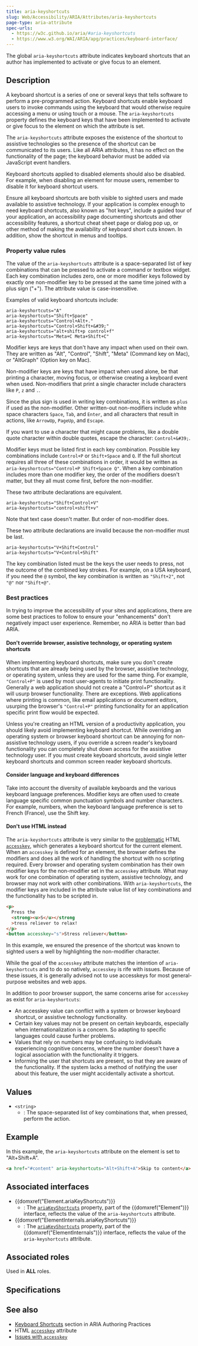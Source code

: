```yaml
---
title: aria-keyshortcuts
slug: Web/Accessibility/ARIA/Attributes/aria-keyshortcuts
page-type: aria-attribute
spec-urls:
  - https://w3c.github.io/aria/#aria-keyshortcuts
  - https://www.w3.org/WAI/ARIA/apg/practices/keyboard-interface/
---
```




The global `aria-keyshortcuts` attribute indicates keyboard shortcuts that an author has implemented to activate or give focus to an element.

## Description

A keyboard shortcut is a series of one or several keys that tells software to perform a pre-programmed action. Keyboard shortcuts enable keyboard users to invoke commands using the keyboard that would otherwise require accessing a menu or using touch or a mouse. The `aria-keyshortcuts` property defines the keyboard keys that have been implemented to activate or give focus to the element on which the attribute is set.

The `aria-keyshortcuts` attribute exposes the existence of the shortcut to assistive technologies so the presence of the shortcut can be communicated to its users. Like all ARIA attributes, it has no effect on the functionality of the page; the keyboard behavior must be added via JavaScript event handlers.

Keyboard shortcuts applied to disabled elements should also be disabled. For example, when disabling an element for mouse users, remember to disable it for keyboard shortcut users.

Ensure all keyboard shortcuts are both visible to sighted users and made available to assistive technology. If your application is complex enough to need keyboard shortcuts, also known as "hot keys", include a guided tour of your application, an accessibility page documenting shortcuts and other accessibility features, a shortcut cheat sheet page or dialog pop up, or other method of making the availability of keyboard short cuts known. In addition, show the shortcut in menus and tooltips.

### Property value rules

The value of the `aria-keyshortcuts` attribute is a space-separated list of key combinations that can be pressed to activate a command or textbox widget. Each key combination includes zero, one or more modifier keys followed by exactly one non-modifier key to be pressed at the same time joined with a plus sign ("+"). The attribute value is case-insensitive.

Examples of valid keyboard shortcuts include:

```plain
aria-keyshortcuts="A"
aria-keyshortcuts="Shift+Space"
aria-keyshortcuts="Control+Alt+."
aria-keyshortcuts="Control+Shift+&#39;"
aria-keyshortcuts="alt+shift+p control+f"
aria-keyshortcuts="Meta+C Meta+Shift+C"
```

Modifier keys are keys that don't have any impact when used on their own. They are written as "Alt", "Control", "Shift", "Meta" (Command key on Mac), or "AltGraph" (Option key on Mac).

Non-modifier keys are keys that have impact when used alone, be that printing a character, moving focus, or otherwise creating a keyboard event when used. Non-modifiers that print a single character include characters like `P`, `z` and `.`.

Since the plus sign is used in writing key combinations, it is written as `plus` if used as the non-modifier. Other written-out non-modifiers include white space characters `Space`, `Tab`, and `Enter`, and all characters that result in actions, like `ArrowUp`, `PageUp`, and `Escape`.

If you want to use a character that might cause problems, like a double quote character within double quotes, escape the character: `Control+&#39;`.

Modifier keys must be listed first in each key combination. Possible key combinations include `Control+P` or `Shift+Space` and `Q`. If the full shortcut requires all three of these combinations in order, it would be written as `aria-keyshortcuts="Control+P Shift+Space Q"`. When a key combination includes more than one modifier key, the order of the modifiers doesn't matter, but they all must come first, before the non-modifier.

These two attribute declarations are equivalent.

```plain example-good
aria-keyshortcuts="Shift+Control+V"
aria-keyshortcuts="control+shift+v"
```

Note that text case doesn't matter. But order of non-modifier does.

These two attribute declarations are invalid because the non-modifier must be last.

```plain example-bad
aria-keyshortcuts="V+Shift+Control"
aria-keyshortcuts="V+Control+Shift"
```

The key combination listed must be the keys the user needs to press, not the outcome of the combined key strokes. For example, on a USA keyboard, if you need the `@` symbol, the key combination is written as `"Shift+2"`, not `"@"` nor `"Shift+@"`.

### Best practices

In trying to improve the accessibility of your sites and applications, there are some best practices to follow to ensure your "enhancements" don't negatively impact user experience. Remember, no ARIA is better than bad ARIA.

#### Don't override browser, assistive technology, or operating system shortcuts

When implementing keyboard shortcuts, make sure you don't create shortcuts that are already being used by the browser, assistive technology, or operating system, unless they are used for the same thing. For example, `"Control+P"` is used by most user-agents to initiate print functionality. Generally a web application should not create a "Control+P" shortcut as it will usurp browser functionality. There are exceptions. Web applications where printing is common, like email applications or document editors, usurping the browser's `"Control+P"` printing functionality for an application specific print flow would be expected.

Unless you're creating an HTML version of a productivity application, you should likely avoid implementing keyboard shortcut. While overriding an operating system or browser keyboard shortcut can be annoying for non-assistive technology users, if you override a screen reader's keyboard functionality you can completely shut down access for the assistive technology user. If you must create keyboard shortcuts, avoid single letter keyboard shortcuts and common screen reader keyboard shortcuts.

#### Consider language and keyboard differences

Take into account the diversity of available keyboards and the various keyboard language preferences. Modifier keys are often used to create language specific common punctuation symbols and number characters. For example, numbers, when the keyboard language preference is set to French (France), use the Shift key.

#### Don't use HTML instead

The `aria-keyshortcuts` attribute is very similar to the [problematic](https://webaim.org/techniques/keyboard/accesskey#spec) HTML [`accesskey`](/Web/HTML/Global_attributes#accesskey), which generates a keyboard shortcut for the current element. When an `accesskey` is defined for an element, the browser defines the modifiers and does all the work of handling the shortcut with no scripting required. Every browser and operating system combination has their own modifier keys for the non-modifier set in the `accesskey` attribute. What may work for one combination of operating system, assistive technology, and browser may not work with other combinations. With `aria-keyshortcuts`, the modifier keys are included in the attribute value list of key combinations and the functionality has to be scripted in.

```html
<p>
  Press the
  <strong><u>S</u></strong
  >tress reliever to relax!
</p>
<button accesskey="s">Stress reliever</button>
```

In this example, we ensured the presence of the shortcut was known to sighted users a well by highlighting the non-modifier character.

While the goal of the `accesskey` attribute matches the intention of `aria-keyshortcuts` and to do so natively, `accesskey` is rife with issues. Because of these issues, it is generally advised not to use accesskeys for most general-purpose websites and web apps.

In addition to poor browser support, the same concerns arise for `accesskey` as exist for `aria-keyshortcuts`:

- An accesskey value can conflict with a system or browser keyboard shortcut, or assistive technology functionality.
- Certain key values may not be present on certain keyboards, especially when internationalization is a concern. So adapting to specific languages could cause further problems.
- Values that rely on numbers may be confusing to individuals experiencing cognitive concerns, where the number doesn't have a logical association with the functionality it triggers.
- Informing the user that shortcuts are present, so that they are aware of the functionality. If the system lacks a method of notifying the user about this feature, the user might accidentally activate a shortcut.

## Values

- `<string>`
  - : The space-separated list of key combinations that, when pressed, perform the action.

## Example

In this example, the `aria-keyshortcuts` attribute on the element is set to "Alt+Shift+A".

```html
<a href="#content" aria-keyshortcuts="Alt+Shift+A">Skip to content</a>
```

## Associated interfaces

- {{domxref("Element.ariaKeyShortcuts")}}
  - : The [`ariaKeyShortcuts`](/Web/API/Element/ariaKeyShortcuts) property, part of the {{domxref("Element")}} interface, reflects the value of the `aria-keyshortcuts` attribute.
- {{domxref("ElementInternals.ariaKeyShortcuts")}}
  - : The [`ariaKeyShortcuts`](/Web/API/ElementInternals/ariaKeyShortcuts) property, part of the {{domxref("ElementInternals")}} interface, reflects the value of the `aria-keyshortcuts` attribute.

## Associated roles

Used in **ALL** roles.

## Specifications



## See also

- [Keyboard Shortcuts](https://www.w3.org/WAI/ARIA/apg/practices/keyboard-interface/#keyboardshortcuts) section in ARIA Authoring Practices
- HTML [`accesskey`](/Web/HTML/Global_attributes#accesskey) attribute
- [Issues with `accesskey`](https://webaim.org/techniques/keyboard/accesskey#spec)
